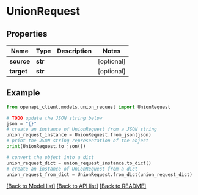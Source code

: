 # UnionRequest


## Properties

Name | Type | Description | Notes
------------ | ------------- | ------------- | -------------
**source** | **str** |  | [optional] 
**target** | **str** |  | [optional] 

## Example

```python
from openapi_client.models.union_request import UnionRequest

# TODO update the JSON string below
json = "{}"
# create an instance of UnionRequest from a JSON string
union_request_instance = UnionRequest.from_json(json)
# print the JSON string representation of the object
print(UnionRequest.to_json())

# convert the object into a dict
union_request_dict = union_request_instance.to_dict()
# create an instance of UnionRequest from a dict
union_request_from_dict = UnionRequest.from_dict(union_request_dict)
```
[[Back to Model list]](../README.md#documentation-for-models) [[Back to API list]](../README.md#documentation-for-api-endpoints) [[Back to README]](../README.md)


